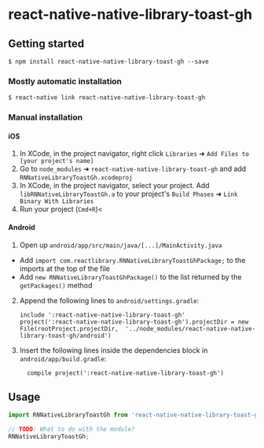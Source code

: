 
# react-native-native-library-toast-gh

## Getting started

`$ npm install react-native-native-library-toast-gh --save`

### Mostly automatic installation

`$ react-native link react-native-native-library-toast-gh`

### Manual installation


#### iOS

1. In XCode, in the project navigator, right click `Libraries` ➜ `Add Files to [your project's name]`
2. Go to `node_modules` ➜ `react-native-native-library-toast-gh` and add `RNNativeLibraryToastGh.xcodeproj`
3. In XCode, in the project navigator, select your project. Add `libRNNativeLibraryToastGh.a` to your project's `Build Phases` ➜ `Link Binary With Libraries`
4. Run your project (`Cmd+R`)<

#### Android

1. Open up `android/app/src/main/java/[...]/MainActivity.java`
  - Add `import com.reactlibrary.RNNativeLibraryToastGhPackage;` to the imports at the top of the file
  - Add `new RNNativeLibraryToastGhPackage()` to the list returned by the `getPackages()` method
2. Append the following lines to `android/settings.gradle`:
  	```
  	include ':react-native-native-library-toast-gh'
  	project(':react-native-native-library-toast-gh').projectDir = new File(rootProject.projectDir, 	'../node_modules/react-native-native-library-toast-gh/android')
  	```
3. Insert the following lines inside the dependencies block in `android/app/build.gradle`:
  	```
      compile project(':react-native-native-library-toast-gh')
  	```


## Usage
```javascript
import RNNativeLibraryToastGh from 'react-native-native-library-toast-gh';

// TODO: What to do with the module?
RNNativeLibraryToastGh;
```
  
